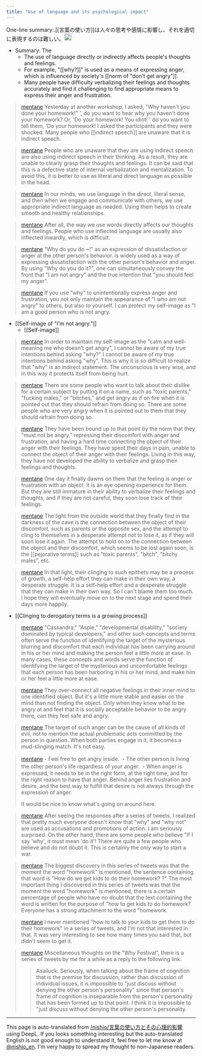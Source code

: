 ```yaml
---
title: "Use of language and its psychological impact"
---
```


One-line summary:.[[言葉の使い方]]は人々の思考や感情に影響し、それを適切に表現するのは難しい。<img src='https://scrapbox.io/api/pages/nishio-en/gpt/icon' alt='gpt.icon' height="19.5"/>
- Summary: The
    - The use of language directly or indirectly affects people's thoughts and feelings.
    - For example, "[[why?]]" is used as a means of expressing anger, which is influenced by society's [[norm of "don't get angry"]].
    - Many people have difficulty verbalizing their feelings and thoughts accurately and find it challenging to find appropriate means to express their anger and frustration.

> [mentane](https://twitter.com/mentane/status/1163327758912503811) Yesterday at another workshop, I asked, "Why haven't you done your homework!" ', do you want to hear why you haven't done your homework? Or, 'Do your homework! You idiot! ' do you want to tell them, 'Do your homework! I asked the participants and they were shocked. Many people who [[indirect speech]] are unaware that it is indirect speech.

> [mentane](https://twitter.com/mentane/status/1163328438008107009) People who are unaware that they are using indirect speech are also using indirect speech in their thinking. As a result, they are unable to clearly grasp their thoughts and feelings. It can be said that this is a defective state of internal verbalization and mentalization. To avoid this, it is better to use as literal and direct language as possible in the head.

> [mentane](https://twitter.com/mentane/status/1163328857362931712) In our minds, we use language in the direct, literal sense, and then when we engage and communicate with others, we use appropriate indirect language as needed. Using them helps to create smooth and healthy relationships.

> [mentane](https://twitter.com/mentane/status/1163329915392892928) After all, the way we use words directly affects our thoughts and feelings. People who use inflected language are usually also inflected inwardly, which is difficult.

> [mentane](https://twitter.com/mentane/status/1163340013603418112) "Why do you do ~!" as an expression of dissatisfaction or anger at the other person's behavior. is widely used as a way of expressing dissatisfaction with the other person's behavior and anger. By using "Why do you do it?", one can simultaneously convey the front that "I am not angry" and the true intention that "you should feel my anger".

> [mentane](https://twitter.com/mentane/status/1163340619554541568) If you use "why" to unintentionally express anger and frustration, you not only maintain the appearance of "I who am not angry" to others, but also to yourself. I can protect my self-image as "I am a good person who is not angry.
- [[Self-image of "I'm not angry."]]
    - [[Self-image]]

> [mentane](https://twitter.com/mentane/status/1163341531501043713) In order to maintain my self-image as the "calm and well-meaning me who doesn't get angry", I cannot be aware of my true intentions behind asking "why?" I cannot be aware of my true intentions behind asking "why". This is why it is so difficult to realize that "why" is an indirect statement. The unconscious is very wise, and in this way it protects itself from being hurt.

> [mentane](https://twitter.com/mentane/status/1163344184855547904) There are some people who want to talk about their dislike for a certain subject by putting it on a name, such as "toxic parents," "fucking males," or "bitches," and get angry as if on fire when it is pointed out that they should refrain from doing so. There are some people who are very angry when it is pointed out to them that they should refrain from doing so.

> [mentane](https://twitter.com/mentane/status/1163344259300220929) They have been bound up to that point by the norm that they "must not be angry," repressing their discomfort with anger and frustration, and having a hard time connecting the object of their anger with their feelings. They have spent their days in pain, unable to connect the object of their anger with their feelings. Living in this way, they have not developed the ability to verbalize and grasp their feelings and thoughts.

> [mentane](https://twitter.com/mentane/status/1163344270910054405) One day it finally dawns on them that the feeling is anger or frustration with an object. It is an eye opening experience for them. But they are still immature in their ability to verbalize their feelings and thoughts, and if they are not careful, they soon lose track of their feelings.

> [mentane](https://twitter.com/mentane/status/1163344276459151360) The light from the outside world that they finally find in the darkness of the cave is the connection between the object of their discomfort, such as parents or the opposite sex, and the attempt to cling to themselves in a desperate attempt not to lose it, as if they will soon lose it again. The attempt to hold on to the connection between the object and their discomfort, which seems to be lost again soon, is the [[pejorative terms]] such as "toxic parents", "bitch", "bitchy males", etc.

> [mentane](https://twitter.com/mentane/status/1163345036643196929) In that light, their clinging to such epithets may be a process of growth, a self-help effort they can make in their own way, a desperate struggle. It is a self-help effort and a desperate struggle that they can make in their own way. So I can't blame them too much. I hope they will eventually move on to the next stage and spend their days more happily.
- [[Clinging to derogatory terms is a growing process]]

> [mentane](https://twitter.com/mentane/status/1163347316843040768) "Cassandra," "Aspie," "developmental disability," "society dominated by typical developers," and other such concepts and terms often serve the function of identifying the target of the mysterious blurring and discomfort that each individual has been carrying around in his or her mind and making the person feel a little more at ease. In many cases, these concepts and words serve the function of identifying the target of the mysterious and uncomfortable feelings that each person has been harboring in his or her mind, and make him or her feel a little more at ease.

> [mentane](https://twitter.com/mentane/status/1163347370878238721) They over-connect all negative feelings in their inner mind to one identified object. But it's a little more stable and easier on the mind than not finding the object. Only when they know what to be angry at and feel that it is socially acceptable behavior to be angry there, can they feel safe and angry.

> [mentane](https://twitter.com/mentane/status/1163347374887936001) The target of such anger can be the cause of all kinds of evil, not to mention the actual problematic acts committed by the person in question. When both parties engage in it, it becomes a mud-slinging match. It's not easy.

> [mentane](https://twitter.com/mentane/status/1163351983111036928) - Feel free to get angry inside.
>  ・The other person is living the other person's life regardless of your anger.
>  ・When anger is expressed, it needs to be in the right form, at the right time, and for the right reason to have that anger.
>  Behind anger lies frustration and desire, and the best way to fulfill that desire is not always through the expression of anger.
>
>  It would be nice to know what's going on around here.

> [mentane](https://twitter.com/mentane/status/1164021891591368704) After seeing the responses after a series of tweets, I realized that pretty much everyone doesn't know that "why" and "why not" are used as accusations and promotions of action. I am seriously surprised. On the other hand, there are some people who believe "If I say 'why', it must mean 'do it'! There are quite a few people who believe and do not doubt it. This is certainly the only way to start a war.

> [mentane](https://twitter.com/mentane/status/1164483862904180736) The biggest discovery in this series of tweets was that the moment the word "homework" is mentioned, the sentence containing that word is "How do we get kids to do their homework? ?" The most important thing I discovered in this series of tweets was that the moment the word "homework" is mentioned, there is a certain percentage of people who have no doubt that the text containing the word is written for the purpose of "how to get kids to do homework? Everyone has a strong attachment to the word "homework.

> [mentane](https://twitter.com/mentane/status/1164484371618811904) I never mentioned "how to talk to your kids to get them to do their homework" in a series of tweets, and I'm not that interested in that. It was very interesting to see how many times you said that, but didn't seem to get it.

> [mentane](https://twitter.com/mentane/status/1164746337436389377) Miscellaneous thoughts on the "Why Festival", there is a series of tweets by me for a while as a reply to the following link.
>  >Asailuck: Seriously, when talking about the frame of cognition that is the premise for discussion, rather than discussion of individual issues, it is impossible to "just discuss without denying the other person's personality" since that person's frame of cognition is inseparable from the person's personality that has been formed up to that point. I think it is impossible to "just discuss without denying the other person's personality.

---
This page is auto-translated from [/nishio/言葉の使い方とその心理的影響](https://scrapbox.io/nishio/言葉の使い方とその心理的影響) using DeepL. If you looks something interesting but the auto-translated English is not good enough to understand it, feel free to let me know at [@nishio_en](https://twitter.com/nishio_en). I'm very happy to spread my thought to non-Japanese readers.